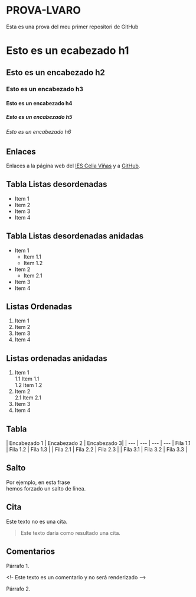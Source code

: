 # PROVA-LVARO
Esta es una prova del meu primer repositori de GitHub
# Esto es un ecabezado h1
## Esto es un encabezado h2
### Esto es un encabezado h3
#### Esto es un encabezado h4
##### Esto es un encabezado h5
###### Esto es un encabezado h6


## Enlaces
Enlaces a la página web del [IES Celia Viñas][1] y a [GitHub][2].

[1]: https://iescelia.org
[2]: https://github.com  

## Tabla Listas desordenadas

* Item 1
* Item 2
* Item 3
* Item 4  
## Tabla  Listas desordenadas anidadas
* Item 1
  * Item 1.1
  * Item 1.2
* Item 2
  * Item 2.1
* Item 3
* Item 4


## Listas Ordenadas
1. Item 1
2. Item 2
3. Item 3
4. Item 4

## Listas ordenadas anidadas

1. Item 1  
  1.1 Item 1.1  
  1.2 Item 1.2  
2. Item 2  
  2.1 Item 2.1  
3. Item 3  
4. Item 4

## Tabla
| Encabezado 1 | Encabezado 2 | Encabezado 3|
| --- | --- | --- | ---
| Fila 1.1 | Fila 1.2 | Fila 1.3 |
| Fila 2.1 | Fila 2.2 | Fila 2.3 |
| Fila 3.1 | Fila 3.2 | Fila 3.3 |

## Salto

Por ejemplo, en esta frase  
hemos forzado un salto de línea.

## Cita 
Este texto no es una cita.
> Este texto daría como resultado una cita.

## Comentarios

Párrafo 1.

<!- Este texto es un comentario y no será renderizado -->

Párrafo 2.

##
